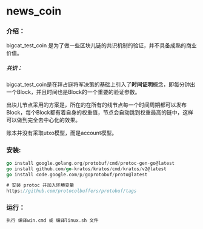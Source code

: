 # news_coin


### 介绍：

bigcat_test_coin 是为了做一些区块儿链的共识机制的验证，并不具备成熟的商业价值。

##### 共识：
bigcat_test_coin是在拜占庭将军决策的基础上引入了**时间证明**概念，即每分钟出一个Block，并且时间也是Block的一个重要的验证参数。

出块儿节点采用的方案是，所在的在所有的线节点每一个时间周期都可以发布Block，每个Block都有着自身的权重值，节点会自动跳到权重最高的链中，这样可以做到完全去中心化的效果。

账本并没有采取utxo模型，而是account模型。

###  安装:

```go
go install google.golang.org/protobuf/cmd/protoc-gen-go@latest
go install github.com/go-kratos/kratos/cmd/kratos/v2@latest
go install code.google.com/p/goprotobuf/proto@latest

# 安装 protoc 并加入环境变量
https://github.com/protocolbuffers/protobuf/tags
```

###  运行：

```go
执行 编译win.cmd 或 编译linux.sh 文件

```

